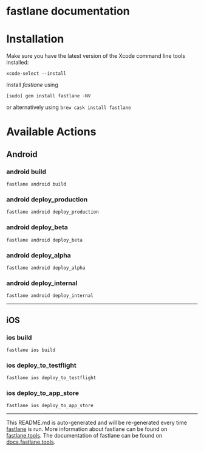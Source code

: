 fastlane documentation
================
# Installation

Make sure you have the latest version of the Xcode command line tools installed:

```
xcode-select --install
```

Install _fastlane_ using
```
[sudo] gem install fastlane -NV
```
or alternatively using `brew cask install fastlane`

# Available Actions
## Android
### android build
```
fastlane android build
```

### android deploy_production
```
fastlane android deploy_production
```

### android deploy_beta
```
fastlane android deploy_beta
```

### android deploy_alpha
```
fastlane android deploy_alpha
```

### android deploy_internal
```
fastlane android deploy_internal
```


----

## iOS
### ios build
```
fastlane ios build
```

### ios deploy_to_testflight
```
fastlane ios deploy_to_testflight
```

### ios deploy_to_app_store
```
fastlane ios deploy_to_app_store
```


----

This README.md is auto-generated and will be re-generated every time [fastlane](https://fastlane.tools) is run.
More information about fastlane can be found on [fastlane.tools](https://fastlane.tools).
The documentation of fastlane can be found on [docs.fastlane.tools](https://docs.fastlane.tools).
